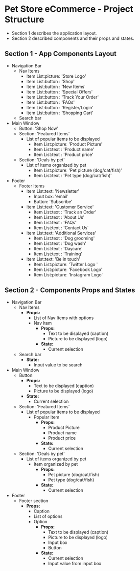 # Pet Store eCommerce - Project Structure

- Section 1 describes the application layout.
- Section 2 described components and their props and states.

## Section 1 - App Components Layout
- Navigation Bar
  - Nav Items
    - Item List:picture: 'Store Logo'
    - Item List:button : 'Shop'
    - Item List:button : 'New Items'
    - Item List:button : 'Special Offers'
    - Item List:button : 'Track Your Order'
    - Item List:button : 'FAQs'
    - Item List:button : 'Register/Login'
    - Item List:button : 'Shopping Cart'
  - Search bar
- Main Window
  - Button: 'Shop Now'
  - Section: 'Featured Items'
    - List of popular items to be displayed
      - Item List:picture: 'Product Picture'
      - Item List:text   : 'Product name'
      - Item List:text   : 'Product price'
  - Section: 'Deals by pet'
    - List of items organized by pet
      - Item List:picture: 'Pet picture (dog/cat/fish)'
      - Item List:text   : 'Pet type (dog/cat/fish)'
- Footer
  - Footer Items
    - Item List:text: 'Newsletter'
      - Input box: 'email'
      - Button: 'Subscribe'
    - Item List:text: 'Customer Service'
      - Item List:text   : 'Track an Order'
      - Item List:text   : 'About Us'
      - Item List:text   : 'FAQs'
      - Item List:text   : 'Contact Us'
    - Item List:text: 'Additional Services'
      - Item List:text   : 'Dog grooming'
      - Item List:text   : 'Dog wash'
      - Item List:text   : 'Daycare'
      - Item List:text   : 'Training'
    - Item List:text: 'Be in touch'
      - Item List:picture: 'Twitter Logo '
      - Item List:picture: 'Facebook Logo'
      - Item List:picture: 'Instagram Logo'

## Section 2 - Components Props and States
- Navigation Bar
  - Nav Items
    - **Props:**
      - List of Nav Items with options
      - Nav Item
        - **Props:**
          - Text to be displayed (caption)
          - Picture to be displayed (logo)
        - **State:**
          - Current selection
  - Search bar
    - **State:**
      - Input value to be search
- Main Window
  - Button
    - **Props:**
      - Text to be displayed (caption)
      - Picture to be displayed (logo)
    - **State:**
        - Current selection
  - Section: 'Featured Items'
    - List of popular items to be displayed
      - Popular Item
        - **Props:**
          - Product Picture
          - Product name
          - Product price
        - **State:**
          - Current selection
  - Section: 'Deals by pet'
    - List of items organized by pet
      - Item organized by pet
        - **Props:**
          - Pet picture (dog/cat/fish)
          - Pet type (dog/cat/fish)
        - **State:**
          - Current selection
- Footer
  - Footer section
    - **Props:**
      - Caption
      - List of options
      - Option
        - **Props:**
          - Text to be displayed (caption)
          - Picture to be displayed (logo)
          - Input box
          - Button
        - **State:**
          - Current selection
          - Input value from input box